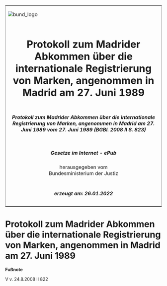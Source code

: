 <span id="DECKBLATT.html"></span>

<table border="0" frame="border" width="100%">

<tr valign="top">

<td align="left">

![bund\_logo](BfJ_2021_Web_de_de.gif)

</td>

<td align="right">

 

</td>

</tr>

<tr align="center" valign="middle">

<td colspan="2">

# Protokoll zum Madrider Abkommen über die internationale Registrierung von Marken, angenommen in Madrid am 27. Juni 1989

</td>

</tr>

<tr align="center" valign="middle">

<td colspan="2">

##### Protokoll zum Madrider Abkommen über die internationale Registrierung von Marken, angenommen in Madrid am 27. Juni 1989 vom 27. Juni 1989 (BGBl. 2008 II S. 823)

</td>

</tr>

<tr align="center" valign="middle">

<td colspan="2">

  
  

##### Gesetze im Internet - ePub  
  
herausgegeben vom  
Bundesministerium der Justiz

</td>

</tr>

<tr align="center" valign="bottom">

<td colspan="2">

  
  

##### erzeugt am: 26.01.2022

</td>

</tr>

</table>

<span id="BJNR082320008.html"></span>

# Protokoll zum Madrider Abkommen über die internationale Registrierung von Marken, angenommen in Madrid am 27. Juni 1989

<div>

  
**Fußnote**

<div class="jnhtml">

<div>

<div class="jurAbsatz">

V v. 24.8.2008 II 822

</div>

</div>

</div>

</div>
